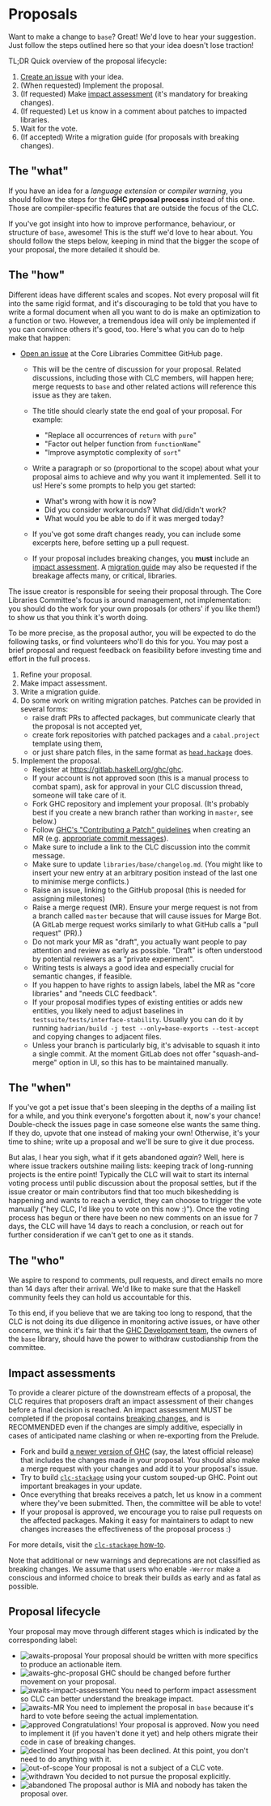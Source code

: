 # Proposals

Want to make a change to `base`? Great! We'd love to hear your suggestion.
Just follow the steps outlined here so that your idea doesn't lose traction!

TL;DR Quick overview of the proposal lifecycle:

1. [Create an issue][open-issue] with your idea.
2. (When requested) Implement the proposal.
3. (If requested) Make [impact assessment](#impact-assessments) (it's mandatory for breaking changes).
4. (If requested) Let us know in a comment about patches to impacted libraries.
5. Wait for the vote.
6. (If accepted) Write a migration guide (for proposals with breaking changes).

## The "what"

If you have an idea for a _language extension_ or _compiler warning_,
you should follow the steps for the **GHC proposal process** instead of this one.
Those are compiler-specific features that are outside the focus of the CLC.

If you've got insight into how to improve performance, behaviour,
or structure of `base`, awesome! This is the stuff we'd love to hear about.
You should follow the steps below, keeping in mind that the bigger
the scope of your proposal, the more detailed it should be.

## The "how"

Different ideas have different scales and scopes.
Not every proposal will fit into the same rigid format,
and it's discouraging to be told that you have to write a formal document
when all you want to do is make an optimization to a function or two.
However, a tremendous idea will only be implemented if you can convince others it's good, too.
Here's what you can do to help make that happen:

- [Open an issue][open-issue]
    at the Core Libraries Committee GitHub page.

    - This will be the centre of discussion for your proposal.
        Related discussions, including those with CLC members, will happen here;
        merge requests to `base` and other related actions
        will reference this issue as they are taken.
    - The title should clearly state the end goal of your proposal. For example:

        - "Replace all occurrences of `return` with `pure`"
        - "Factor out helper function from `functionName`"
        - "Improve asymptotic complexity of `sort`"

    - Write a paragraph or so (proportional to the scope) about what your proposal
        aims to achieve and why you want it implemented. Sell it to us!
        Here's some prompts to help you get started:

        - What's wrong with how it is now?
        - Did you consider workarounds? What did/didn't work?
        - What would you be able to do if it was merged today?

    - If you've got some draft changes ready, you can include some excerpts here,
        before setting up a pull request.

    - If your proposal includes breaking changes, you **must** include an [impact assessment](#impact-assessments). A [migration guide](https://github.com/haskell/core-libraries-committee/tree/main/guides) may also be requested if the breakage affects many, or critical, libraries.

The issue creator is responsible for seeing their proposal through.
The Core Libraries Committee's focus is around management,
not implementation: you should do the work for your own proposals
(or others' if you like them!) to show us that you think it's worth doing.

To be more precise, as the proposal author, you will be expected to do the following
tasks, or find volunteers who'll do this for you. You may post a brief proposal and
request feedback on feasibility before investing time and effort in the full process.

1. Refine your proposal.
2. Make impact assessment.
3. Write a migration guide.
4. Do some work on writing migration patches. Patches can be provided in several forms:
    * raise draft PRs to affected packages, but communicate clearly that
      the proposal is not accepted yet,
    * create fork repositories with patched packages
      and a `cabal.project` template using them,
    * or just share patch files, in the same format as
      [`head.hackage`](https://gitlab.haskell.org/ghc/head.hackage) does.
5. Implement the proposal.
    * Register at https://gitlab.haskell.org/ghc/ghc.
    * If your account is not approved soon (this is a manual process to combat spam),
      ask for approval in your CLC discussion thread, someone will take care of it.
    * Fork GHC repository and implement your proposal.
      (It's probably best if you create a new branch rather than working in `master`, see below.)
    * Follow [GHC's "Contributing a Patch" guidelines](https://gitlab.haskell.org/ghc/ghc/-/wikis/Contributing-a-Patch)
      when creating an MR (e.g. [appropriate commit messages](https://gitlab.haskell.org/ghc/ghc/-/wikis/Contributing-a-Patch#22-commit-messages)).
    * Make sure to include a link to the CLC discussion into the commit message.
    * Make sure to update `libraries/base/changelog.md`. (You might like to insert your new entry
      at an arbitrary position instead of the last one to minimise merge conflicts.)
    * Raise an issue, linking to the GitHub proposal (this is needed for assigning milestones)
    * Raise a merge request (MR). Ensure your merge request is not from a branch
      called `master` because that will cause issues for Marge Bot. (A GitLab merge
      request works similarly to what GitHub calls a "pull request" (PR).)
    * Do not mark your MR as "draft", you actually want people to pay attention and
      review as early as possible. "Draft" is often understood by potential reviewers
      as a "private experiment".
    * Writing tests is always a good idea and especially crucial for
      semantic changes, if feasible.
    * If you happen to have rights to assign labels, label the MR as "core libraries"
      and "needs CLC feedback".
    * If your proposal modifies types of existing entities or adds new entities, you
      likely need to adjust baselines in `testsuite/tests/interface-stability`. Usually
      you can do it by running `hadrian/build -j test --only=base-exports --test-accept`
      and copying changes to adjacent files.
    * Unless your branch is particularly big, it's advisable to squash it into
      a single commit. At the moment GitLab does not offer "squash-and-merge"
      option in UI, so this has to be maintained manually.

## The "when"

If you've got a pet issue that's been sleeping in the depths of a mailing list
for a while, and you think everyone's forgotten about it, now's your chance!
Double-check the issues page in case someone else wants the same thing.
If they do, upvote that one instead of making your own! Otherwise, it's your time to shine;
write up a proposal and we'll be sure to give it due process.

But alas, I hear you sigh, what if it gets abandoned _again_?
Well, here is where issue trackers outshine mailing lists:
keeping track of long-running projects is the entire point!
Typically the CLC will wait to start its internal voting process
until public discussion about the proposal settles, but if
the issue creator or main contributors find that too much bikeshedding
is happening and wants to reach a verdict, they can choose to
trigger the vote manually ("hey CLC, I'd like you to vote on this now :)").
Once the voting process has begun or there have been no new comments
on an issue for 7 days, the CLC will have 14 days to reach a conclusion,
or reach out for further consideration if we can't get to one as it stands.

## The "who"

We aspire to respond to comments, pull requests, and direct emails
no more than 14 days after their arrival. We'd like to make sure that
the Haskell community feels they can hold us accountable for this.

To this end, if you believe that we are taking too long to respond,
that the CLC is not doing its due diligence in monitoring active issues,
or have other concerns, we think it's fair that the [GHC Development team](https://gitlab.haskell.org/ghc/ghc/-/wikis/team-ghc),
the owners of the `base` library, should have the power to withdraw custodianship
from the committee.

## Impact assessments

To provide a clearer picture of the downstream effects of a proposal, the CLC requires that proposers draft an impact assessment of their changes before a final decision is reached. An impact assessment MUST be completed if the proposal contains [breaking changes](https://pvp.haskell.org/), and is RECOMMENDED even if the changes are simply additive, especially in cases of anticipated name clashing or when re-exporting from the Prelude.

- Fork and build [a newer version of GHC](https://gitlab.haskell.org/ghc/ghc#building-installing) (say, the latest official release) that includes the changes made in your proposal. You should also make a merge request with your changes and add it to your proposal's issue.
- Try to build [`clc-stackage`](https://github.com/Bodigrim/clc-stackage) using your custom souped-up GHC. Point out important breakages in your update.
- Once everything that breaks receives a patch, let us know in a comment where they've been submitted. Then, the committee will be able to vote!
- If your proposal is approved, we encourage you to raise pull requests on the affected packages. Making it easy for maintainers to adapt to new changes increases the effectiveness of the proposal process :)

For more details, visit the [`clc-stackage` how-to](https://github.com/Bodigrim/clc-stackage#how-to).

Note that additional or new warnings and deprecations are not classified as breaking changes. We assume that users who enable `-Werror` make a conscious and informed choice to break their builds as early and as fatal as possible.

## Proposal lifecycle

Your proposal may move through different stages which is indicated by the corresponding label:

* ![awaits-proposal][label:awaits-proposal]
  Your proposal should be written with more specifics to produce an actionable item.
* ![awaits-ghc-proposal][label:awaits-ghc-proposal]
  GHC should be changed before further movement on your proposal.
* ![awaits-impact-assessment][label:awaits-impact-assessment]
  You need to perform impact assessment so CLC can better understand the
  breakage impact.
* ![awaits-MR][label:awaits-MR]
  You need to implement the proposal in `base` because it's hard to vote before
  seeing the actual implementation.
* ![approved][label:approved]
  Congratulations! Your proposal is approved. Now you need to implement it (if
  you haven't done it yet) and help others migrate their code in case of
  breaking changes.
* ![declined][label:declined]
  Your proposal has been declined. At this point, you don't need to do anything
  with it.
* ![out-of-scope][label:out-of-scope]
  Your proposal is not a subject of a CLC vote.
* ![withdrawn][label:withdrawn]
  You decided to not pursue the proposal explicitly.
* ![abandoned][label:abandoned]
  The proposal author is MIA and nobody has taken the proposal over.

<!-- Helpful links -->
[open-issue]: https://github.com/haskell/core-libraries-committee/issues/new

<!-- Labels -->
[label:awaits-proposal]: https://img.shields.io/github/labels/haskell/core-libraries-committee/awaits-proposal
[label:awaits-ghc-proposal]: https://img.shields.io/github/labels/haskell/core-libraries-committee/awaits-ghc-proposal
[label:awaits-impact-assessment]: https://img.shields.io/github/labels/haskell/core-libraries-committee/awaits-impact-assessment
[label:awaits-MR]: https://img.shields.io/github/labels/haskell/core-libraries-committee/awaits-MR
[label:approved]: https://img.shields.io/github/labels/haskell/core-libraries-committee/approved
[label:declined]: https://img.shields.io/github/labels/haskell/core-libraries-committee/declined
[label:out-of-scope]: https://img.shields.io/github/labels/haskell/core-libraries-committee/out-of-scope
[label:withdrawn]: https://img.shields.io/github/labels/haskell/core-libraries-committee/withdrawn
[label:abandoned]: https://img.shields.io/github/labels/haskell/core-libraries-committee/abandoned

